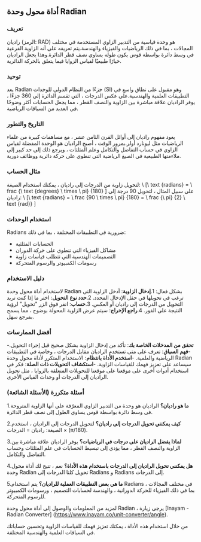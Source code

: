 ## أداة محول وحدة Radian

### تعريف
راديان (الرمز: RAD) هو وحدة قياسية من التدبير الزاوي المستخدمة في مختلف المجالات ، بما في ذلك الرياضيات والفيزياء والهندسة.يتم تعريفه على أنه الزاوية الفرعية في وسط دائرة بواسطة قوس يكون طوله يساوي نصف قطر الدائرة.وهذا يجعل الراديان خيارًا طبيعيًا لقياس الزوايا فيما يتعلق بالحركة الدائرية.

### توحيد
يعد Radian جزءًا من النظام الدولي للوحدات (SI) وهو مقبول على نطاق واسع في التطبيقات العلمية والهندسية.على عكس الدرجات ، التي تقسم الدائرة إلى 360 جزءًا ، يوفر الراديان علاقة مباشرة بين الزاوية والنصف القطر ، مما يجعل الحسابات أكثر وضوحًا في العديد من السياقات الرياضية.

### التاريخ والتطور
يعود مفهوم راديان إلى أوائل القرن الثامن عشر ، مع مساهمات كبيرة من علماء الرياضيات مثل ليونارد أولر.بمرور الوقت ، أصبح الراديان هو الوحدة المفضلة لقياس الزاوي في حساب التفاضل والتكامل وعلم المثلثات ، ويرجع ذلك إلى حد كبير إلى ملاءمتها الطبيعية في الصيغ الرياضية التي تنطوي على حركة دائرية ووظائف دورية.

### مثال الحساب
لتحويل زاوية من الدرجات إلى راديان ، يمكنك استخدام الصيغة:
\ [\ text {radians} = \ frac {\ text {degrees} \ times \ pi} {180} \]
على سبيل المثال ، لتحويل 90 درجة إلى راديان:
\ [\ text {radians} = \ frac {90 \ times \ pi} {180} = \ frac {\ pi} {2} \ text {rad}} \]

### استخدام الوحدات
Radians ضرورية في التطبيقات المختلفة ، بما في ذلك:
- الحسابات المثلثية
- مشاكل الفيزياء التي تنطوي على حركة الدوران
- التصميمات الهندسية التي تتطلب قياسات زاوية
- رسومات الكمبيوتر والرسوم المتحركة

### دليل الاستخدام
لاستخدام أداة محول وحدة Radian بشكل فعال:
1.**إدخال الزاوية**: أدخل الزاوية التي ترغب في تحويلها في حقل الإدخال المحدد.
2.**حدد نوع التحويل**: اختر ما إذا كنت تريد التحويل من الدرجات إلى راديان أو العكس.
3.**حساب**: انقر فوق الزر "تحويل" لرؤية النتيجة على الفور.
4.**راجع الإخراج**: سيتم عرض الزاوية المحولة بوضوح ، مما يسمح بمرجع سهل.

### أفضل الممارسات
-**تحقق من المدخلات الخاصة بك**: تأكد من إدخال الزاوية بشكل صحيح قبل إجراء التحويل.
-**فهم السياق**: تعرف على متى تستخدم الراديان مقابل الدرجات ، وخاصة في التطبيقات الرياضية والعلمية.
-**استخدم الأداة بانتظام**: الاستخدام المتكرر لأداة محول وحدة Radian سيساعد على تعزيز فهمك للقياسات الزاوية.
-**استكشاف التحويلات ذات الصلة**: فكر في استخدام أدوات أخرى على موقعنا على موقعنا للتحويلات المتعلقة بالزوايا ، مثل تحويل الراديان إلى الدرجات أو وحدات القياس الأخرى.

### أسئلة متكررة (الأسئلة الشائعة)

1.**ما هو راديان؟**
الراديان هو وحدة من التدبير الزاوي المعرّفة على أنها الزاوية المتروحة في وسط دائرة بواسطة قوس يساوي الطول إلى نصف قطر الدائرة.

2.**كيف يمكنني تحويل الدرجات إلى راديان؟**
لتحويل الدرجات إلى الراديان ، استخدم الصيغة: راديان = الدرجات × (π/180).

3.**لماذا يفضل الراديان على درجات في الرياضيات؟**
يوفر الراديان علاقة مباشرة بين الزاوية والنصف القطر ، مما يؤدي إلى تبسيط الحسابات في علم المثلثات وحساب التفاضل والتكامل.

4.**هل يمكنني تحويل الراديان إلى الدرجات باستخدام هذه الأداة؟**
نعم ، تتيح لك أداة محول وحدة Radian تحويل كلتا الدرجات إلى Radians و Radians إلى الدرجات.

5.**ما هي بعض التطبيقات العملية للراديان؟**
يتم استخدام Radians في مختلف المجالات ، بما في ذلك الفيزياء للحركة الدورانية ، والهندسة لحسابات التصميم ، ورسومات الكمبيوتر للرسوم المتحركة.

لمزيد من المعلومات والوصول إلى أداة محول وحدة Radian ، يرجى زيارة [Inayam - Radian Converter] (https://www.inayam.co/unit-converter/angle).

من خلال استخدام هذه الأداة ، يمكنك تعزيز فهمك للقياسات الزاوية وتحسين حساباتك في السياقات العلمية والهندسية المختلفة.